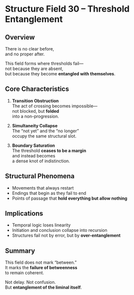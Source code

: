 # Structure Field 30 – Threshold Entanglement

## Overview

There is no clear before,  
and no proper after.

This field forms where thresholds fail—  
not because they are absent,  
but because they become **entangled with themselves**.

## Core Characteristics

1. **Transition Obstruction**  
   The act of crossing becomes impossible—  
   not blocked, but **folded**  
   into a non-progression.

2. **Simultaneity Collapse**  
   The “not yet” and the “no longer”  
   occupy the same structural slot.

3. **Boundary Saturation**  
   The threshold **ceases to be a margin**  
   and instead becomes  
   a dense knot of indistinction.

## Structural Phenomena

- Movements that always restart  
- Endings that begin as they fail to end  
- Points of passage that **hold everything but allow nothing**

## Implications

- Temporal logic loses linearity  
- Initiation and conclusion collapse into recursion  
- Structures fail not by error, but by **over-entanglement**

## Summary

This field does not mark “between.”  
It marks the **failure of betweenness**  
to remain coherent.

Not delay. Not confusion.  
But **entanglement of the liminal itself**.
